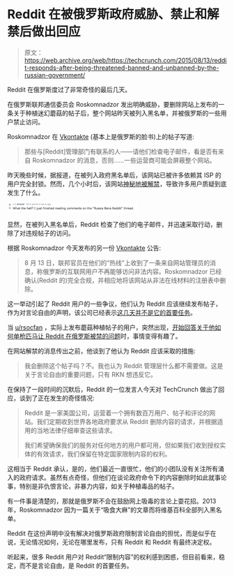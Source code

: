 # Reddit 在被俄罗斯政府威胁、禁止和解禁后做出回应 

> 原文：<https://web.archive.org/web/https://techcrunch.com/2015/08/13/reddit-responds-after-being-threatened-banned-and-unbanned-by-the-russian-government/>

Reddit 在俄罗斯度过了非常奇怪的最后几天。

在俄罗斯联邦通信委员会 Roskomnadzor 发出明确威胁，要删除网站上发布的一条关于种植迷幻蘑菇的帖子后，整个网站昨天被列入黑名单，并被俄罗斯的一些用户禁止访问。

Roskomnadzor 在 [Vkontakte](https://web.archive.org/web/20221205111218/https://vk.com/wall-76229642_54727) (基本上是俄罗斯的脸书)上的帖子写道:

> 那些与[Reddit]管理部门有联系的人——请他们检查电子邮件，看是否有来自 Roskomnadzor 的消息，否则……一些运营商可能会屏蔽整个网站。

昨天晚些时候，据报道，在被列入政府黑名单后，该网站已被许多依赖其 ISP 的用户完全封锁。然而，几个小时后，该网站[神秘地被解禁](https://web.archive.org/web/20221205111218/https://meduza.io/en/news/2015/08/13/russia-unblocks-reddit)，导致许多用户质疑到底发生了什么。

![Screen Shot 2015-08-13 at 3.33.00 PM](img/953853a03b069202b0a71f66d4f92179.png)

显然，在被列入黑名单后，Reddit 检查了他们的电子邮件，并迅速采取行动，删除了对违规帖子的访问。

根据 Roskomnadzor 今天发布的另一份 [Vkontakte](https://web.archive.org/web/20221205111218/https://vk.com/wall-76229642_55569) 公告:

> 8 月 13 日，联邦官员在他们的“热线”上收到了一条来自网站管理员的消息，称俄罗斯的互联网用户不再能够访问非法内容。Roskomnadzor 已经确认(Reddit 的)完全合规，并相应地将该网站从非法在线材料的注册表中删除。

这一举动引起了 Reddit 用户的一些争议，他们认为 Reddit 应该继续发布帖子，作为对言论自由的声明，该公司已经表示[这几天并不是它的首要任务](https://web.archive.org/web/20221205111218/https://www.reddit.com/r/announcements/comments/3dautm/content_policy_update_ama_thursday_july_16th_1pm/)。

当 [u/rsocfan](https://web.archive.org/web/20221205111218/https://www.reddit.com/user/rsocfan) ，实际上发布蘑菇种植帖子的用户，突然出现，[开始回答关于他如何单枪匹马让 Reddit 在俄罗斯被禁的问题](https://web.archive.org/web/20221205111218/https://www.reddit.com/r/tifu/comments/3grpdf/tifu_by_getting_reddit_banned_in_russia/)时，事情变得有趣了。

在网站解禁的消息传出之前，他谈到了他认为 Reddit 应该采取的措施:

> 我会删除这个帖子吗？不。我也认为 Reddit 管理层什么都不需要做。这是关于言论自由的重要问题，只有 RKN 想违反它。

在保持了一段时间的沉默后，Reddit 的一位发言人今天对 TechCrunch 做出了回应，谈到了正在发生的奇怪情况:

> Reddit 是一家美国公司，运营着一个拥有数百万用户、帖子和评论的网站。我们定期收到世界各地政府要求从 Reddit 删除内容的请求，并根据适用的当地法律仔细审查这些请求。
> 
> 我们希望确保我们的服务对任何地方的用户都可用，但如果我们收到授权实体的有效请求，我们保留在特定国家限制内容的权利。

这相当于 Reddit 承认，是的，他们最近一直很忙，他们的小团队没有关注所有涌入的政府请求。虽然有点奇怪，但他们在谈论政府命令下的内容删除时如此就事论事，特别是非仇恨言论，非暴力内容，如关于种植毒品的帖子。

有一件事是清楚的，那就是俄罗斯不会在鼓励网上吸毒的言论上耍花招。2013 年，Roskomnadzor 因为一篇关于“吸食大麻”的文章而将维基百科全部列入黑名单。

Reddit 在这份声明中没有解决对俄罗斯政府限制言论自由的担忧，而是似乎在说，无论情况如何，无论在哪里发布，只有 Reddit 和 Reddit 有最终决定权。

听起来，很多 Reddit 用户对 Reddit“限制内容”的权利感到困惑，但目前看来，稳定，而不是言论自由，是 Reddit 的首要任务。